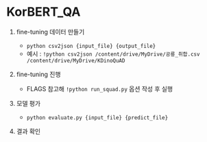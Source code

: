 # KorBERT_QA
1. fine-tuning 데이터 만들기
    - `python csv2json {input_file} {output_file}`
    - 예시 : `!python csv2json /content/drive/MyDrive/공룡_취합.csv /content/drive/MyDrive/KDinoQuAD`

2. fine-tuning 진행
    - FLAGS 참고해 `!python run_squad.py` 옵션 작성 후 실행

3. 모델 평가
    - `python evaluate.py {input_file} {predict_file}`

4. 결과 확인
